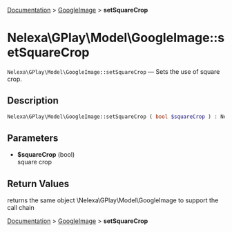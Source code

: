 [Documentation](../../README.md) > [GoogleImage](README.md) > **setSquareCrop**

# Nelexa\GPlay\Model\GoogleImage::setSquareCrop
`Nelexa\GPlay\Model\GoogleImage::setSquareCrop` — Sets the use of square crop.

## Description
```php
Nelexa\GPlay\Model\GoogleImage::setSquareCrop ( bool $squareCrop ) : Nelexa\GPlay\Model\GoogleImage
```

## Parameters
* **$squareCrop** (bool)  
square crop

## Return Values
returns the same object \Nelexa\GPlay\Model\GoogleImage to support the call chain

[Documentation](../../README.md) > [GoogleImage](README.md) > **setSquareCrop**
